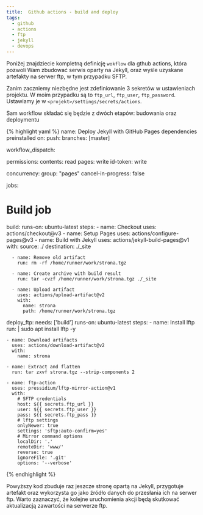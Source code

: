 ```yaml
---
title:  Github actions - build and deploy
tags:
  - github
  - actions
  - ftp
  - jekyll
  - devops
---
```

Poniżej znajdziecie kompletną definicję `wokflow` dla gthub actions, która pozwoli Wam zbudować serwis oparty na Jekyll, 
oraz wyśle uzyskane artefakty na serwer ftp, w tym przypadku SFTP.

Zanim zaczniemy niezbędne jest zdefiniowanie 3 sekretów w ustawieniach projektu. W moim przypadku są to `ftp_url`, `ftp_user`, `ftp_password`.
Ustawiamy je w `<projekt>/settings/secrets/actions`.

Sam workflow składać się będzie z dwóch etapów: budowania oraz deploymentu

{% highlight yaml %}
name: Deploy Jekyll with GitHub Pages dependencies preinstalled
on:
  push:
    branches: [master]

  workflow_dispatch:

permissions:
  contents: read
  pages: write
  id-token: write

concurrency:
  group: "pages"
  cancel-in-progress: false

jobs:
  # Build job
  build:
    runs-on: ubuntu-latest
    steps:
      - name: Checkout
        uses: actions/checkout@v3
      - name: Setup Pages
        uses: actions/configure-pages@v3
      - name: Build with Jekyll
        uses: actions/jekyll-build-pages@v1
        with:
          source: ./
          destination: ./_site
          
      - name: Remove old artifact
        run: rm -rf /home/runner/work/strona.tgz
        
      - name: Create archive with build result
        run: tar -cvzf /home/runner/work/strona.tgz ./_site
  
      - name: Upload artifact
        uses: actions/upload-artifact@v2
        with:
          name: strona
          path: /home/runner/work/strona.tgz

  deploy_ftp:
    needs: ['build']
    runs-on: ubuntu-latest
    steps:
    - name: Install lftp
      run: |
        sudo apt install lftp -y
    
    - name: Download artifacts
      uses: actions/download-artifact@v2
      with:
        name: strona

    - name: Extract and flatten
      run: tar zxvf strona.tgz --strip-components 2

    - name: ftp-action
      uses: pressidium/lftp-mirror-action@v1
      with:
        # SFTP credentials
        host: ${{ secrets.ftp_url }}
        user: ${{ secrets.ftp_user }}
        pass: ${{ secrets.ftp_pass }}
        # lftp settings
        onlyNewer: true
        settings: 'sftp:auto-confirm=yes'
        # Mirror command options
        localDir: '.'
        remoteDir: 'www/'
        reverse: true
        ignoreFile: '.git'
        options: '--verbose'

{% endhighlight %}

Powyższy kod zbuduje raz jeszcze stronę opartą na Jekyll, przygotuje artefakt oraz wykorzysta go jako źródło danych do przesłania ich na serwer ftp.
Warto zaznaczyć, że kolejne uruchomienia akcji będą skutkować aktualizacją zawartości na serwerze ftp.